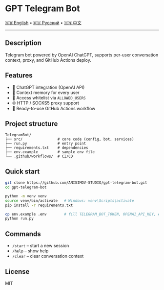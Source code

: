 # GPT Telegram Bot

[🇬🇧 English](README.md) • [🇷🇺 Русский](README_RU.md) • [🇨🇳 中文](README_ZH.md)

---

## Description
Telegram bot powered by OpenAI ChatGPT, supports per-user conversation context, proxy, and GitHub Actions deploy.

## Features
- 🤖 ChatGPT integration (OpenAI API)
- 💬 Context memory for every user
- 🔐 Access whitelist via `ALLOWED_USERS`
- 🌐 HTTP / SOCKS5 proxy support
- 🚀 Ready-to-use GitHub Actions workflow

## Project structure
```text
TelegramBot/
├── src/                # core code (config, bot, services)
├── run.py              # entry point
├── requirements.txt    # dependencies
├── env.example         # sample env file
└── .github/workflows/  # CI/CD
```

## Quick start
```bash
git clone https://github.com/ANISIMOV-STUDIO/gpt-telegram-bot.git
cd gpt-telegram-bot

python -m venv venv
source venv/bin/activate   # Windows: venv\Scripts\activate
pip install -r requirements.txt

cp env.example .env        # fill TELEGRAM_BOT_TOKEN, OPENAI_API_KEY, etc.
python run.py
```

## Commands
- `/start` – start a new session
- `/help`  – show help
- `/clear` – clear conversation context

## License
MIT 
